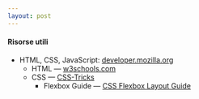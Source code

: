 ```yaml
---
layout: post
---
```


#### Risorse utili
- HTML, CSS, JavaScript: [developer.mozilla.org](https://developer.mozilla.org/en-US/)
    - HTML — [w3schools.com](https://www.w3schools.com/html/)
    - CSS — [CSS-Tricks](https://css-tricks.com/)
        - Flexbox Guide — [CSS Flexbox Layout Guide](https://css-tricks.com/snippets/css/a-guide-to-flexbox/)
